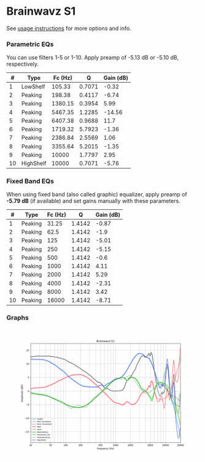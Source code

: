 # Brainwavz S1
See [usage instructions](https://github.com/jaakkopasanen/AutoEq#usage) for more options and info.

### Parametric EQs
You can use filters 1-5 or 1-10. Apply preamp of -5.13 dB or -5.10 dB, respectively.

|   # | Type      |   Fc (Hz) |      Q |   Gain (dB) |
|-----|-----------|-----------|--------|-------------|
|   1 | LowShelf  |    105.33 | 0.7071 |       -0.32 |
|   2 | Peaking   |    198.38 | 0.4117 |       -6.74 |
|   3 | Peaking   |   1380.15 | 0.3954 |        5.99 |
|   4 | Peaking   |   5467.35 | 1.2285 |      -14.56 |
|   5 | Peaking   |   6407.38 | 0.9688 |       11.7  |
|   6 | Peaking   |   1719.32 | 5.7923 |       -1.36 |
|   7 | Peaking   |   2386.84 | 2.5569 |        1.06 |
|   8 | Peaking   |   3355.64 | 5.2015 |       -1.35 |
|   9 | Peaking   |  10000    | 1.7797 |        2.95 |
|  10 | HighShelf |  10000    | 0.7071 |       -5.76 |

### Fixed Band EQs
When using fixed band (also called graphic) equalizer, apply preamp of **-5.79 dB** (if available) and set gains manually with these parameters.

|   # | Type    |   Fc (Hz) |      Q |   Gain (dB) |
|-----|---------|-----------|--------|-------------|
|   1 | Peaking |     31.25 | 1.4142 |       -0.87 |
|   2 | Peaking |     62.5  | 1.4142 |       -1.9  |
|   3 | Peaking |    125    | 1.4142 |       -5.01 |
|   4 | Peaking |    250    | 1.4142 |       -5.15 |
|   5 | Peaking |    500    | 1.4142 |       -0.6  |
|   6 | Peaking |   1000    | 1.4142 |        4.11 |
|   7 | Peaking |   2000    | 1.4142 |        5.29 |
|   8 | Peaking |   4000    | 1.4142 |       -2.31 |
|   9 | Peaking |   8000    | 1.4142 |        3.42 |
|  10 | Peaking |  16000    | 1.4142 |       -8.71 |

### Graphs
![](./Brainwavz%20S1.png)
